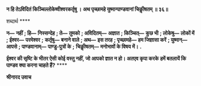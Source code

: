 **न हि तेऽविदितं किञ्चिल्लोकेष्वीश्वरकर्तृषु ।** **अथ पृच्छामहे युष्मान्पाण्डवानां चिकीॢषतम् ॥ ३६॥** 

शब्दार्थ **** 

**न—** **नहीं** **; हि—** **निस्सन्देह** **; ते—** **तुमको** **; अविदितम्—** **अज्ञात** **; किञ्चित्—** **कुछ भी** **; लोकेषु—** **लोकों में** **; ईश्वर—** **परमेश्वर** **;** **कर्तृषु—** **बनाने वाले** **; अथ—** **इस तरह** **; पृच्छामहे—** **हम जिज्ञासा करें** **; युष्मान्—** **आपसे** **; पाण्डवानाम्—** **पाण्डु-पुत्रों के** **;** **चिकीॢषतम्—** **मनोभावों के विषय में।** **.** 

**ईश्वर की सृष्टि के भीतर ऐसी कोई वस्तु नहीं, जो आपको ज्ञात न हो। अतएव कृपा करके** **हमें बतलायें कि पाण्डव क्या करना चाहते हैं?** **** 

**श्रीनारद उवाच** 